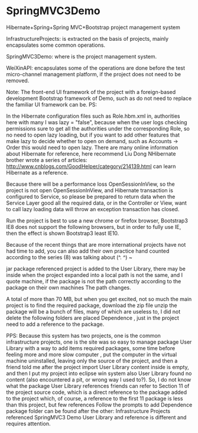 # SpringMVC3Demo
Hibernate+Spring+Spring MVC+Bootstrap project management system

InfrastructureProjects: is extracted on the basis of projects, mainly encapsulates some common operations.

SpringMVC3Demo: where is the project management system.

WeiXinAPI: encapsulates some of the operations are done before the test micro-channel management platform, if the project does not need to be removed.

Note: The front-end UI framework of the project with a foreign-based development Bootstrap framework of Demo, such as do not need to replace the familiar UI framework can be.
PS:


In the Hibernate configuration files such as Role.hbm.xml in, authorities here with many I was lazy = "false", because when the user logs checking permissions sure to get all the authorities under the corresponding Role, so no need to open lazy loading, but if you want to add other features that make lazy to decide whether to open on demand, such as Accounts -> Order this would need to open lazy. There are many online information about Hibernate for reference, here recommend Liu Dong NHibernate brother wrote a series of articles: http://www.cnblogs.com/GoodHelper/category/214139.html can learn Hibernate as a reference.

 

Because there will be a performance loss OpenSessionInView, so the project is not open OpenSessionInView, and Hibernate transaction is configured to Service, so please be prepared to return data when the Service Layer good all the required data, or in the Controller or View, want to call lazy loading data will throw an exception transaction has closed.

 

Run the project is best to use a new chrome or firefox browser, Bootstrap3 IE8 does not support the following browsers, but in order to fully use IE, then the effect is shown Bootstrap3 least IE10.

 

Because of the recent things that are more international projects have not had time to add, you can also add their own practice hand counted according to the series (8) was talking about (^. ^) ~

 

jar package referenced project is added to the User Library, there may be inside when the project expanded into a local path is not the same, and I quote machine, if the package is not the path correctly according to the package on their own machines The path changes.


A total of more than 70 MB, but when you get excited, not so much the main project is to find the required package, download the zip file unzip the package will be a bunch of files, many of which are useless to, I did not delete the following folders are placed Dependence , just in the project need to add a reference to the package.


PPS: Because this system has two projects, one is the common infrastructure projects, one is the site was so easy to manage package User Library with a way to add items required packages, some time before feeling more and more slow computer , put the computer in the virtual machine uninstalled, leaving only the source of the project, and then a friend told me after the project import User Library content inside is empty, and then I put my project into eclipse win system also User Library found no content (also encountered a pit, or wrong way I used to?). So, I do not know what the package User Library references friends can refer to Section 11 of the project source code, which is a direct reference to the package added to the project which, of course, a reference to the first 11 package is less than this project, but few references Follow the prompts to add Dependence package folder can be found after the other: Infrastructure Projects referenced SpringMVC3 Demo User Library and reference is different and requires attention.
